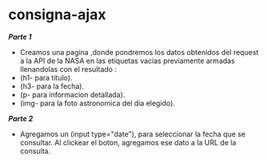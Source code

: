 # consigna-ajax
***Parte 1***
- Creamos una pagina ,donde pondremos los datos obtenidos del request a la API de la NASA en las etiquetas vacias previamente armadas llenandolas con el resultado :
- (h1- para titulo).
- (h3- para la fecha).
- (p- para informacion detallada).
- (img- para la foto astronomica del dia elegido).

***Parte 2***
- Agregamos un (input type="date"), para seleccionar la fecha que se consultar. Al clickear el boton, agregamos ese dato a la URL de la consulta.